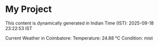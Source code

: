 # My Project

This content is dynamically generated in Indian Time (IST): 2025-09-18 23:22:53 IST


Current Weather in Coimbatore:
Temperature: 24.88 °C
Condition: mist
